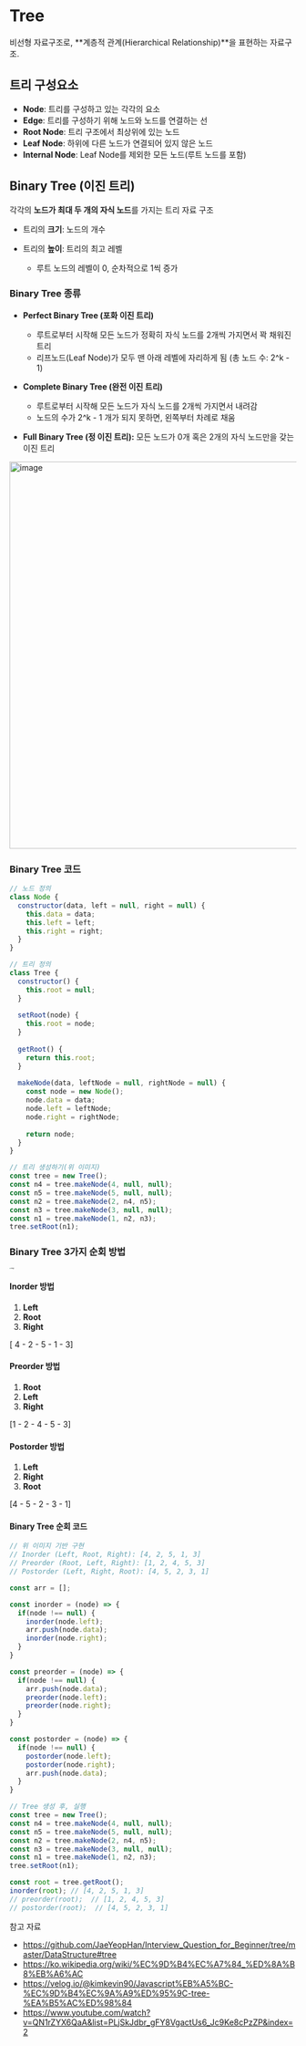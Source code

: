 # Tree

비선형 자료구조로, **계층적 관계(Hierarchical Relationship)**을 표현하는 자료구조.



## 트리 구성요소

- **Node**: 트리를 구성하고 있는 각각의 요소
- **Edge**: 트리를 구성하기 위해 노드와 노드를 연결하는 선
- **Root Node**: 트리 구조에서 최상위에 있는 노드
- **Leaf Node**: 하위에 다른 노드가 연결되어 있지 않은 노드
- **Internal Node**: Leaf Node를 제외한 모든 노드(루트 노드를 포함)



## Binary Tree (이진 트리)

각각의 **노드가 최대 두 개의 자식 노드**를 가지는 트리 자료 구조

- 트리의 **크기**: 노드의 개수
- 트리의 **높이**: 트리의 최고 레벨

  - 루트 노드의 레벨이 0, 순차적으로 1씩 증가



### Binary Tree 종류

- **Perfect Binary Tree (포화 이진 트리)**
  - 루트로부터 시작해 모든 노드가 정확히 자식 노드를 2개씩 가지면서 꽉 채워진 트리
  - 리프노드(Leaf Node)가 모두 맨 아래 레벨에 자리하게 됨 (총 노드 수: 2^k - 1)

- **Complete Binary Tree (완전 이진 트리)**
  - 루트로부터 시작해 모든 노드가 자식 노드를 2개씩 가지면서 내려감
  - 노드의 수가 2^k - 1 개가 되지 못하면, 왼쪽부터 차례로 채움

- **Full Binary Tree (정 이진 트리):** 모든 노드가 0개 혹은 2개의 자식 노드만을 갖는 이진 트리

<img width="679" alt="image" src="https://user-images.githubusercontent.com/70627979/167775931-7676f7d5-42a4-4eef-aacd-c02d67baa031.png">



### Binary Tree 코드

```js
// 노드 정의
class Node {
  constructor(data, left = null, right = null) {
    this.data = data;
    this.left = left;
    this.right = right;
  }
}

// 트리 정의
class Tree {
  constructor() {
    this.root = null;
  }
  
  setRoot(node) {
    this.root = node;
  }
  
  getRoot() {
    return this.root;
  }
  
  makeNode(data, leftNode = null, rightNode = null) {
    const node = new Node();
    node.data = data;
    node.left = leftNode;
    node.right = rightNode;
    
    return node;
  }
}

// 트리 생성하기(위 이미지)
const tree = new Tree();
const n4 = tree.makeNode(4, null, null);
const n5 = tree.makeNode(5, null, null);
const n2 = tree.makeNode(2, n4, n5);
const n3 = tree.makeNode(3, null, null);
const n1 = tree.makeNode(1, n2, n3);
tree.setRoot(n1);
```



### Binary Tree 3가지 순회 방법

<img src="https://user-images.githubusercontent.com/70627979/150289982-ad09cd2e-00a5-4b8a-a4fd-e0396151bd4c.png" alt="image" style="zoom: 15%;" />

#### Inorder 방법

1. **Left**
2. **Root**
3. **Right**

[ 4 - 2 - 5 - 1 - 3]



#### Preorder 방법

1. **Root**
2. **Left**
3. **Right**

[1 - 2 - 4 - 5 - 3]



#### Postorder 방법

1. **Left**
2. **Right**
3. **Root**

[4 - 5 - 2 - 3 - 1]



#### Binary Tree 순회 코드 

```js
// 위 이미지 기반 구현
// Inorder (Left, Root, Right): [4, 2, 5, 1, 3]
// Preorder (Root, Left, Right): [1, 2, 4, 5, 3]
// Postorder (Left, Right, Root): [4, 5, 2, 3, 1]

const arr = [];

const inorder = (node) => {
  if(node !== null) {
    inorder(node.left);
    arr.push(node.data);
    inorder(node.right);
  }
}

const preorder = (node) => {
  if(node !== null) {
    arr.push(node.data);
    preorder(node.left);
    preorder(node.right);
  }
}

const postorder = (node) => {
  if(node !== null) {
    postorder(node.left);
    postorder(node.right);
    arr.push(node.data);
  }
}

// Tree 생성 후, 실행
const tree = new Tree();
const n4 = tree.makeNode(4, null, null);
const n5 = tree.makeNode(5, null, null);
const n2 = tree.makeNode(2, n4, n5);
const n3 = tree.makeNode(3, null, null);
const n1 = tree.makeNode(1, n2, n3);
tree.setRoot(n1);

const root = tree.getRoot();
inorder(root); // [4, 2, 5, 1, 3]
// preorder(root);  // [1, 2, 4, 5, 3]
// postorder(root);  // [4, 5, 2, 3, 1]
```



참고 자료

- https://github.com/JaeYeopHan/Interview_Question_for_Beginner/tree/master/DataStructure#tree
- https://ko.wikipedia.org/wiki/%EC%9D%B4%EC%A7%84_%ED%8A%B8%EB%A6%AC
- https://velog.io/@kimkevin90/Javascript%EB%A5%BC-%EC%9D%B4%EC%9A%A9%ED%95%9C-tree-%EA%B5%AC%ED%98%84
- https://www.youtube.com/watch?v=QN1rZYX6QaA&list=PLjSkJdbr_gFY8VgactUs6_Jc9Ke8cPzZP&index=2